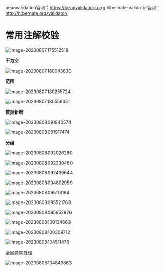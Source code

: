beanvalidation官网：https://beanvalidation.org/
hibernate-validator官网：http://hibernate.org/validator/

# 常用注解校验

![image-20230807175512518](https://raw.githubusercontent.com/Pip190/cloudimg/master/img/image-20230807175512518.png)

**不为空**

![image-20230807180043830](https://raw.githubusercontent.com/Pip190/cloudimg/master/img/image-20230807180043830.png)

**范围**

![image-20230807180255724](https://raw.githubusercontent.com/Pip190/cloudimg/master/img/image-20230807180255724.png)

![image-20230807180556051](https://raw.githubusercontent.com/Pip190/cloudimg/master/img/image-20230807180556051.png)

**数据新增**

![image-20230808091840574](https://raw.githubusercontent.com/Pip190/cloudimg/master/img/image-20230808091840574.png)

![image-20230808091917474](https://raw.githubusercontent.com/Pip190/cloudimg/master/img/image-20230808091917474.png)

**分组**

![image-20230808092026280](https://raw.githubusercontent.com/Pip190/cloudimg/master/img/image-20230808092026280.png)

![image-20230808092330460](https://raw.githubusercontent.com/Pip190/cloudimg/master/img/image-20230808092330460.png)

![image-20230808092439644](https://raw.githubusercontent.com/Pip190/cloudimg/master/img/image-20230808092439644.png)

![image-20230808094802959](https://raw.githubusercontent.com/Pip190/cloudimg/master/img/image-20230808094802959.png)

![image-20230808095118194](https://raw.githubusercontent.com/Pip190/cloudimg/master/img/image-20230808095118194.png)

![image-20230808095521763](https://raw.githubusercontent.com/Pip190/cloudimg/master/img/image-20230808095521763.png)

![image-20230808095652876](https://raw.githubusercontent.com/Pip190/cloudimg/master/img/image-20230808095652876.png)

![image-20230808100134663](https://raw.githubusercontent.com/Pip190/cloudimg/master/img/image-20230808100134663.png)

![image-20230808100309712](https://raw.githubusercontent.com/Pip190/cloudimg/master/img/image-20230808100309712.png)









































































































![image-20230808104511478](https://raw.githubusercontent.com/Pip190/cloudimg/master/img/image-20230808104511478.png)

全局异常处理

![image-20230808104849863](https://raw.githubusercontent.com/Pip190/cloudimg/master/img/image-20230808104849863.png)
